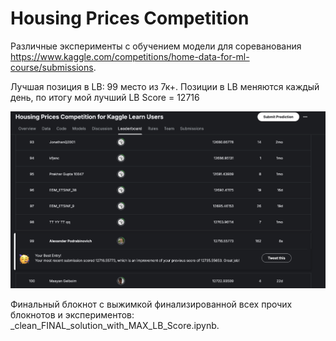 # Housing Prices Competition

Различные эксперименты с обучением модели для сореванования https://www.kaggle.com/competitions/home-data-for-ml-course/submissions.

Лучшая позиция в LB: 99 место из 7к+. Позиции в LB меняются каждый день, по итогу мой лучший LB Score = 12716

![Топ 2%](12716.jpg)

Финальный блокнот с выжимкой финализированной всех прочих блокнотов и экспериментов: _clean_FINAL_solution_with_MAX_LB_Score.ipynb.

